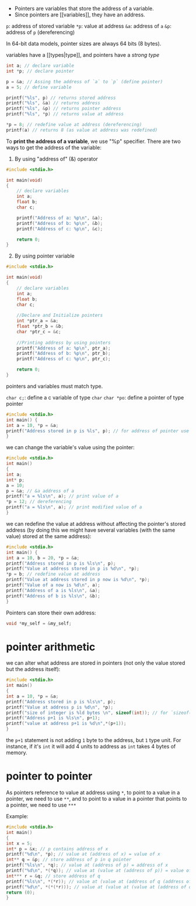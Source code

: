 - Pointers are variables that store the address of a variable.
- Since pointers are [[variables]], they have an address.

`p`: address of stored variable
`*p`: value at address
`&a`: address of `a`
`&p`: address of `p` (dereferencing)

In 64-bit data models, pointer sizes are always 64 bits (8 bytes).

variables have a [[types|type]], and pointers have a *strong type* 

```c
int a; // declare variable
int *p; // declare pointer

p = &a; // Assing the address of `a` to `p` (define pointer)
a = 5; // define variable

printf("%ls", p) // returns stored address
printf("%ls", &a) // returns address
printf("%ls", &p) // returns pointer address
printf("%ls", *p) // returns value at address

*p = 8; // redefine value at address (dereferencing)
printf(a) // returns 8 (as value at address was redefined)
```

To **print the address of a variable**, we use "%p" specifier. There are two ways to get the address of the variable:
1.  By using "address of" (&) operator
```c
#include <stdio.h>

int main(void)
{
	// declare variables 
	int a;
	float b;
	char c;

	printf("Address of a: %p\n", &a);
	printf("Address of b: %p\n", &b);
	printf("Address of c: %p\n", &c);

	return 0;
}
```
2.  By using pointer variable
```c
#include <stdio.h>

int main(void)
{
	// declare variables 
	int a;
	float b;
	char c;
	
	//Declare and Initialize pointers 
	int *ptr_a = &a;
	float *ptr_b = &b;
	char *ptr_c = &c;
	
	//Printing address by using pointers 	
	printf("Address of a: %p\n", ptr_a);
	printf("Address of b: %p\n", ptr_b);
	printf("Address of c: %p\n", ptr_c);

	return 0;
}
```

pointers and variables must match type.

`char c;`: define a c variable of type `char`
`char *po`: define a pointer of type pointer

```c
#include <stdio.h>
int main() {
int a = 10, *p = &a;
printf("Address stored in p is %ls", p); // for address of pointer use `%ls` type
}
```

we can change the variable's value using the pointer:

```c
#include <stdio.h>
int main()
{
int a;
int* p;
a = 10;
p = &a; // &a address of a
printf("a = %ls\n", a); // print value of a
*p = 12; // dereferencing
printf("a = %ls\n", a); // print modified value of a
}
```

we can redefine the value at address without affecting the pointer's stored address (by doing this we might have several variables (with the same value) stored at the same address):

```c
#include <stdio.h>
int main() {
int a = 10, b = 20, *p = &a;
printf("Address stored in p is %ls\n", p);
printf("Value at address stored in p is %d\n", *p);
*p = b; // redefine value at address
printf("Value at address stored in p now is %d\n", *p);
printf("Value of a now is %d\n", a);
printf("Address of a is %ls\n", &a);
printf("Address of b is %ls\n", &b);
}
```

Pointers can store their own address:
```C
void *my_self = &my_self; 
```

# pointer arithmetic

we can alter what address are stored in pointers (not only the value stored but the address itself):

```c
#include <stdio.h>
int main()
{
int a = 10, *p = &a;
printf("Address stored in p is %ls\n", p);
printf("Value at address p is %d\n", *p);
printf("size of integer is %ld bytes \n", sizeof(int)); // for `sizeof(type)` use `%ld` type
printf("Address p+1 is %ls\n", p+1);
printf("value at address p+1 is %d\n",*(p+1));
}
```

the `p+1` statement is not adding `1` byte to the address, but `1` type unit. For instance, if it's `int` it will add 4 units to address as `int` takes 4 bytes of memory.

# pointer to pointer

As pointers reference to value at address using `*`, to point to a value in a pointer, we need to use `**`, and to point to a value in a pointer that points to a pointer, we need to use `***`

Example:

```c
#include <stdio.h>
int main()
{
int x = 5;
int* p = &x; // p contains address of x
printf("%d\n", *p); // value at (address of x) = value of x
int** q = &p; // store address of p in q pointer
printf("%ls\n", *q); // value at (address of p) = address of x
printf("%d\n", *(*q)); // value at (value at (address of p)) = value of x
int*** r = &q; // store address of q
printf("%ls\n", *(*r)); // value at (value at (address of q (address of p))) = address of x
printf("%d\n", *(*(*r))); // value at (value at (value at (address of q))) = value at x
return (0);
}
```

